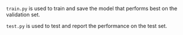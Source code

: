 `train.py` is used to train and save the model that performs best on the validation set.

`test.py` is used to test and report the performance on the test set.
